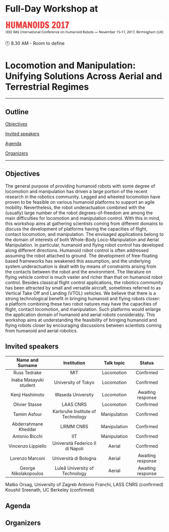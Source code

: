 # Full-Day Workshop at 
![Humanoids2017](images/conference.png)

:clock11: 8.30 AM  - Room to define

# Locomotion and Manipulation: Unifying Solutions Across Aerial and Terrestrial Regimes




----
## Outline
[Objectives](#objectives)

[Invited speakers](#invited-speakers)

[Agenda](#agenda)

[Organizers](#organizers)

----
## Objectives

The general purpose of providing humanoid robots with some degree of locomotion and manipulation has driven a large portion of the recent research in the robotics community. Legged and wheeled locomotion have proven to be feasible on various humanoid platforms to support an agile mobility. Nevertheless, the robot underactuation combined with the (usually) large number of the robot degrees-of-freedom are among the main difficulties for locomotion and manipulation control. With this in mind, this workshop aims at gathering scientists coming from different domains to discuss the development of platforms having the capacities of flight, contact locomotion, and manipulation. The envisaged applications belong to the domain of interests of both Whole-Body Loco-Manipulation and Aerial Manipulation.
In particular, humanoid and flying robot control has developed along different directions.
Humanoid robot control is often addressed assuming the robot attached to ground. The development of free-floating based frameworks has weakened this assumption, and the underlying system underactuation is dealt with by means of constraints arising from the contacts between the robot and the environment.
The literature on flying vehicle control is much vaster and richer than that on humanoid robot control. Besides classical flight control applications, the robotics community has been attracted by small and versatile aircraft, sometimes referred to as Vertical Take Off and Landing (VTOL) vehicles. 
We believe that there is a strong technological benefit in bringing humanoid and flying robots closer: a platform combining these two robot natures may have the capacities of flight, contact locomotion, and manipulation. Such platforms would enlarge the application domain of humanoid and aerial robots considerably. 
This workshop aims at understanding the feasibility of bringing humanoid and flying robots closer by encouraging discussions between scientists coming from humanoid and aerial robotics.


## Invited speakers

|      Name and Surname     |               Institution          |  Talk topic  |       Status      |
| :-----------------------: | :--------------------------------: | :----------: | :-----------:     |
|   Russ Tedrake            |             MIT                    |  Locomotion  |     Confirmed     |
| Inaba Masayuki student    |  University of Tokyo               |  Locomotion  |     Confirmed     |
|      Kenji Hashimoto      |     Waseda University              |  Locomotion  | Awaiting response |
|       Olivier Stasse      |      LAAS CNRS                     |  Locomotion  |     Confirmed     |
|        Tamim Asfour       |  Karlsruhe Institute of Technology | Manipulation |     Confirmed     |
|     Abderrahmane Kheddar  |            LIRMM CNRS              | Manipulation |     Confirmed     |
|     Antonio Bicchi        |               IIT                  | Manipulation |     Confirmed     |
|     Vincenzo Lippiello    | Università Federico II di Napoli   |      Aerial  |     Confirmed     |
|       Lorenzo Marconi     |        Università di Bologna       |      Aerial  | Awaiting response |
|   George Nikolakopoulos   |  Luleå University of Technology    |      Aerial  | Awaiting response | 
Matko Orsag, University of Zagreb
Antonio Franchi, LASS CNRS (confirmed)
Koushil Sreenath, UC Berkeley (confirmed)


## Agenda

## Organizers

